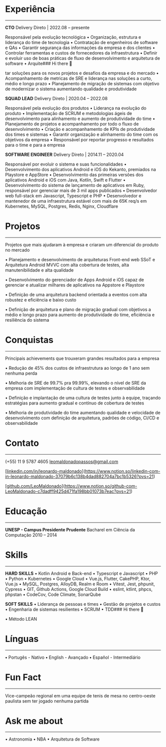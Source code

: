 # Experiência

---

**CTO**
Delivery Direto  |  2022.08 – presente

Responsável pela evolução tecnológica
•   Organização, estrutura e liderança do time de tecnologia
•   Contratação de engenheiros de software e QAs
•   Garantir segurança das informações da empresa e dos clientes
•   Controlar ferramentas e custos de fornecedores da infraestrutura
•   Definir e evoluir uso de boas práticas de fluxo de desenvolvimento e arquitetura de software
•   Arquite### Hi there 👋

<!--
**LeoMaldonado/LeoMaldonado** is a ✨ _special_ ✨ repository because its `README.md` (this file) appears on your GitHub profile.

Here are some ideas to get you started:

- 🔭 I’m currently working on ...
- 🌱 I’m currently learning ...
- 👯 I’m looking to collabora# Línguas

---te on ...
- 🤔 I’m looking for help with ...
- 💬 Ask me about ...
- 📫 How to reach me: ...
- 😄 Pronouns: ...
- ⚡ Fun fact: ...
-->
tar soluções para os novos projetos e desafios da empresa e do mercado
•   Acompanhamento de metricas de SRE e liderança nas soluções a curto, médio e longo prazo
•   Planejamento de migração de sistemas com objetivo de modernizar o sistema aumentando qualidade e produtividade

**SQUAD LEAD**
Delivery Direto  |  2020.04 – 2022.08

Responsável pela evolução dos produtos
•   Liderança na evolução do produto
•   Implementação de SCRUM e metodologias ágeis de desenvolvimento para alinhamento e aumento de produtividade do time
•   Planejamento de projetos e acompanhamento por todo o fluxo de desenvolvimento
•   Criação e acompanhamento de KPIs de produtividade dos times e sistemas
•   Garantir organização e alinhamento do time com os objetivos da empresa
•   Responsável por reportar progresso e resultados para o time e para a empresa

**SOFTWARE ENGINEER**
Delivery Direto  |  2014.11 – 2020.04

Responsável por evoluir o sistema e suas funcionalidades
•   Desenvolvimento dos aplicativos Android e iOS do Kekanto, premiados na Playstore e AppStore
•   Desenvolvimento das primeiras versões dos aplicativos Android e iOS com Java, Kotlin, Swift e Flutter
•   Desenvolvimento do sistema de lançamento de aplicativos em Ruby, responsável por gerenciar mais de 3 mil apps publicados
•   Desenvolvedor web full-stack em Javascript, Typescript e PHP
•   Desenvolvedor e mantenedor de uma infraestrutura estável com mais de 65K req/s em Kubernetes, MySQL, Postgres, Redis, Nginx, Cloudflare

# Projetos

---

Projetos que mais ajudaram à empresa e criaram um diferencial do produto no mercado

•   Planejamento e desenvolvimento de arquiteturas Front-end web SSoT e Arquitetura Android MVVC com alta cobertura de testes, alta manutenibilidade e alta qualidade

•   Desenvolvimento do gerenciador de Apps Android e iOS capaz de gerenciar e atualizar milhares de aplicativos na Appstore e Playstore 

•   Definição de uma arquitetura backend orientada a eventos com alta robustez e eficiência e baixo custo  

•   Definição de arquitetura e plano de migração gradual com objetivos a médio e longo prazo para aumento de produtividade do time, eficiência e resiliência do sistema

# Conquistas

---

Principais achievements que trouxeram grandes resultados para a empresa

•   Redução de 45% dos custos de infraestrutura ao longo de 1 ano sem nenhuma perda

•   Melhoria de SRE de 99.7% pra 99.99%, elevando o nível de SRE da empresa com implementação de cultura de testes e observabilidade

•   Definição e implantação de uma cultura de testes junto à equipe, traçando estratégias para aumento gradual e contínuo de cobertura de testes

•   Melhoria de produtividade do time aumentando qualidade e velocidade de desenvolvimento com definição de arquitetura, padrões de código, CI/CD e observabilidade

# Contato

---

(+55) 11 9 5787 4605
leomaldonadopassos@gmail.com

[[linkedin.com/in/leonardo-maldonado](https://www.linkedin.com/in/leonardo-maldonado-passos-0617aa8b/)](https://www.notion.so/linkedin-com-in-leonardo-maldonado-37079b6c138b4dad882704a7bc1b5326?pvs=21)

[[github.com/LeoMaldonado](https://github.com/LeoMaldonado)](https://www.notion.so/github-com-LeoMaldonado-c7dadff9425d471fa198bb01073b7eac?pvs=21)

# Educação

---

**UNESP - Campus Presidente Prudente**
Bacharel em Ciência da Computação
2010 – 2014

# Skills

---

**HARD SKILLS**
•   Kotlin Android e Back-end
•   Typescript e Javascript
•   PHP
•   Python
•   Kubernetes
•   Google Cloud
•   Vue.js, Flutter, CakePHP, Ktor, Vue.js
•   MySQL, Postgres, AlloyDB, Realm e Room
•   Vitest, Jest, phpunit, Cypress
•   GIT, Github Actions, Google Cloud Build
•   eslint, ktlint, phpcs, phpstan
•   CodeCov, Code Climate, SonarQube

**SOFT SKILLS**
•   Liderança de pessoas e times
•   Gestão de projetos e custos
•   Engenharia de sistemas resilientes
•   SCRUM
•   TDD### Hi there 👋

<!--
**LeoMaldonado/LeoMaldonado** is a ✨ _special_ ✨ repository because its `README.md` (this file) appears on your GitHub profile.

Here are some ideas to get you started:

- 🔭 I’m currently working on ...
- 🌱 I’m currently learning ...
- 👯 I’m looking to collabora# Línguas

---te on ...
- 🤔 I’m looking for help with ...
- 💬 Ask me about ...
- 📫 How to reach me: ...
- 😄 Pronouns: ...
- ⚡ Fun fact: ...
-->

•   Método LEAN

# Línguas

---

**•**   Portugês - Nativo
**•**   English - Avançado
**•**   Español - Intermediário

# Fun Fact

---

Vice-campeão regional em uma equipe de tenis de mesa no centro-oeste paulista sem ter jogado nenhuma partida

# Ask me about

---

•   Astronomia
•   NBA
•   Arquitetura de Software

